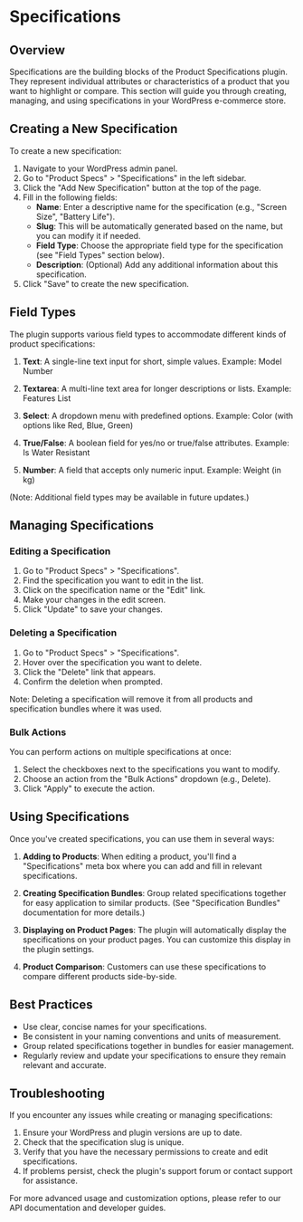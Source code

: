 # Specifications

## Overview

Specifications are the building blocks of the Product Specifications plugin. They represent individual attributes or characteristics of a product that you want to highlight or compare. This section will guide you through creating, managing, and using specifications in your WordPress e-commerce store.

## Creating a New Specification

To create a new specification:

1. Navigate to your WordPress admin panel.
2. Go to "Product Specs" > "Specifications" in the left sidebar.
3. Click the "Add New Specification" button at the top of the page.
4. Fill in the following fields:
   - **Name**: Enter a descriptive name for the specification (e.g., "Screen Size", "Battery Life").
   - **Slug**: This will be automatically generated based on the name, but you can modify it if needed.
   - **Field Type**: Choose the appropriate field type for the specification (see "Field Types" section below).
   - **Description**: (Optional) Add any additional information about this specification.
5. Click "Save" to create the new specification.

## Field Types

The plugin supports various field types to accommodate different kinds of product specifications:

1. **Text**: A single-line text input for short, simple values.
   Example: Model Number

2. **Textarea**: A multi-line text area for longer descriptions or lists.
   Example: Features List

3. **Select**: A dropdown menu with predefined options.
   Example: Color (with options like Red, Blue, Green)

4. **True/False**: A boolean field for yes/no or true/false attributes.
   Example: Is Water Resistant

5. **Number**: A field that accepts only numeric input.
   Example: Weight (in kg)

(Note: Additional field types may be available in future updates.)

## Managing Specifications

### Editing a Specification

1. Go to "Product Specs" > "Specifications".
2. Find the specification you want to edit in the list.
3. Click on the specification name or the "Edit" link.
4. Make your changes in the edit screen.
5. Click "Update" to save your changes.

### Deleting a Specification

1. Go to "Product Specs" > "Specifications".
2. Hover over the specification you want to delete.
3. Click the "Delete" link that appears.
4. Confirm the deletion when prompted.

Note: Deleting a specification will remove it from all products and specification bundles where it was used.

### Bulk Actions

You can perform actions on multiple specifications at once:

1. Select the checkboxes next to the specifications you want to modify.
2. Choose an action from the "Bulk Actions" dropdown (e.g., Delete).
3. Click "Apply" to execute the action.

## Using Specifications

Once you've created specifications, you can use them in several ways:

1. **Adding to Products**: When editing a product, you'll find a "Specifications" meta box where you can add and fill in relevant specifications.

2. **Creating Specification Bundles**: Group related specifications together for easy application to similar products. (See "Specification Bundles" documentation for more details.)

3. **Displaying on Product Pages**: The plugin will automatically display the specifications on your product pages. You can customize this display in the plugin settings.

4. **Product Comparison**: Customers can use these specifications to compare different products side-by-side.

## Best Practices

- Use clear, concise names for your specifications.
- Be consistent in your naming conventions and units of measurement.
- Group related specifications together in bundles for easier management.
- Regularly review and update your specifications to ensure they remain relevant and accurate.

## Troubleshooting

If you encounter any issues while creating or managing specifications:

1. Ensure your WordPress and plugin versions are up to date.
2. Check that the specification slug is unique.
3. Verify that you have the necessary permissions to create and edit specifications.
4. If problems persist, check the plugin's support forum or contact support for assistance.

For more advanced usage and customization options, please refer to our API documentation and developer guides.
